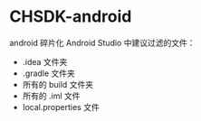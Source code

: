 # CHSDK-android
android 碎片化
Android Studio 中建议过滤的文件：
- .idea 文件夹
- .gradle 文件夹
- 所有的 build 文件夹
- 所有的 .iml 文件
- local.properties 文件
